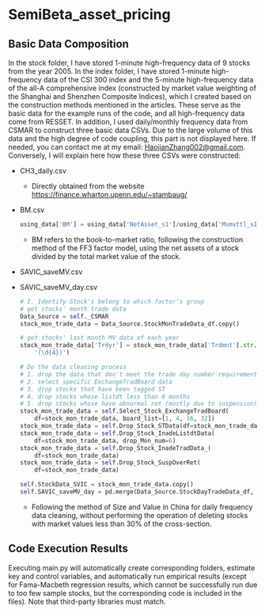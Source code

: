 # SemiBeta_asset_pricing

## Basic Data Composition

In the stock folder, I have stored 1-minute high-frequency data of 9 stocks from the year 2005. In the index folder, I have stored 1-minute high-frequency data of the CSI 300 index and the 5-minute high-frequency data of the all-A comprehensive index (constructed by market value weighting of the Shanghai and Shenzhen Composite Indices), which I created based on the construction methods mentioned in the articles. These serve as the basic data for the example runs of the code, and all high-frequency data come from RESSET. In addition, I used daily/monthly frequency data from CSMAR to construct three basic data CSVs. Due to the large volume of this data and the high degree of code coupling, this part is not displayed here. If needed, you can contact me at my email: HaojianZhang002@gmail.com. Conversely, I will explain here how these three CSVs were constructed:

* CH3_daily.csv
  * Directly obtained from the website https://finance.wharton.upenn.edu/~stambaug/

* BM.csv

  ```python
  using_data['BM'] = using_data['NetAsset_s1']/using_data['Msmvttl_s1']/1000
  
  ```

  * BM refers to the book-to-market ratio, following the construction method of the FF3 factor model, using the net assets of a stock divided by the total market value of the stock.

* SAVIC_saveMV.csv

* SAVIC_saveMV_day.csv

  ```python
  # I. Identify Stock's belong to which factor's group
  # get stocks' month trade data
  Data_Source = self._CSMAR
  stock_mon_trade_data = Data_Source.StockMonTradeData_df.copy()
  
  # get stocks' last month MV data of each year
  stock_mon_trade_data['Trdyr'] = stock_mon_trade_data['Trdmnt'].str.extract(
      '(\d{4})')
  
  # Do the data cleaning process
  # 1. drop the data that don't meet the trade day number requirement
  # 2. select specific ExchangeTradBoard data
  # 3. drop stocks that have been tagged ST
  # 4. drop stocks whose listdt less than 6 months
  # 5. drop stocks whose have abnormal ret (mostly due to suspension)
  stock_mon_trade_data = self.Select_Stock_ExchangeTradBoard(
      df=stock_mon_trade_data, board_list=[1, 4, 16, 32])
  stock_mon_trade_data = self.Drop_Stock_STData(df=stock_mon_trade_data)
  stock_mon_trade_data = self.Drop_Stock_InadeListdtData(
      df=stock_mon_trade_data, drop_Mon_num=6)
  stock_mon_trade_data = self.Drop_Stock_InadeTradData_(
      df=stock_mon_trade_data)
  stock_mon_trade_data = self.Drop_Stock_SuspOverRet(
      df=stock_mon_trade_data)
  
  self.StockData_SVIC = stock_mon_trade_data.copy()
  self.SAVIC_saveMV_day = pd.merge(Data_Source.StockDayTradeData_df, stock_mon_trade_data)
  
  ```

  * Following the method of Size and Value in China for daily frequency data cleaning, without performing the operation of deleting stocks with market values less than 30% of the cross-section.

## Code Execution Results

Executing main.py will automatically create corresponding folders, estimate key and control variables, and automatically run empirical results (except for Fama-Macbeth regression results, which cannot be successfully run due to too few sample stocks, but the corresponding code is included in the files). Note that third-party libraries must match.




